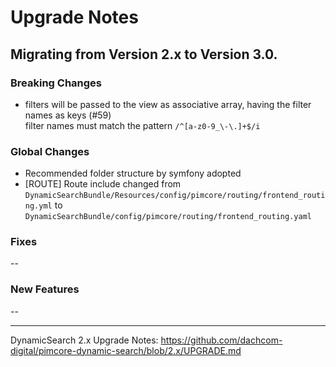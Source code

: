 # Upgrade Notes

## Migrating from Version 2.x to Version 3.0.

### Breaking Changes
- filters will be passed to the view as associative array, having the filter names as keys (#59)  
  filter names must match the pattern `/^[a-z0-9_\-\.]+$/i`

### Global Changes
- Recommended folder structure by symfony adopted
- [ROUTE] Route include changed from `DynamicSearchBundle/Resources/config/pimcore/routing/frontend_routing.yml` to `DynamicSearchBundle/config/pimcore/routing/frontend_routing.yaml`

### Fixes
-- 

### New Features
--

***

DynamicSearch 2.x Upgrade Notes: https://github.com/dachcom-digital/pimcore-dynamic-search/blob/2.x/UPGRADE.md
